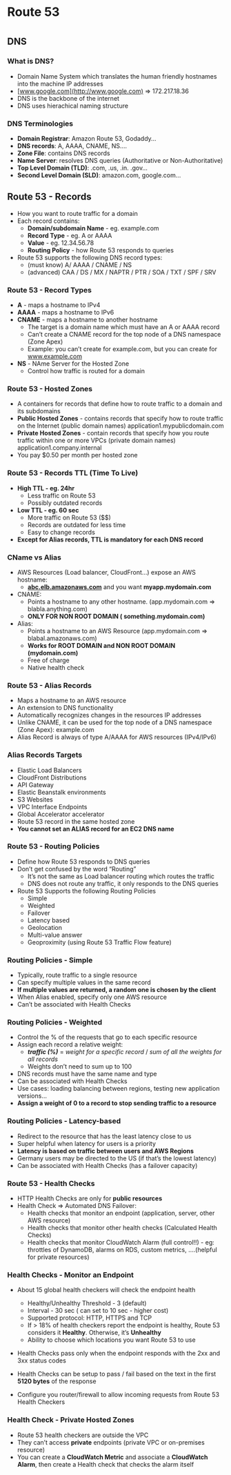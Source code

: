 # Route 53
#

## DNS

### What is DNS?

- Domain Name System which translates the human friendly hostnames into the machine IP addresses
- [www.google.com](http://www.google.com) ⇒ 172.217.18.36
- DNS is the backbone of the internet
- DNS uses hierachical naming structure

### DNS Terminologies

- **Domain Registrar**: Amazon Route 53, Godaddy…
- **DNS records**: A, AAAA, CNAME, NS….
- **Zone File**: contains DNS records
- **Name Server**: resolves DNS queries (Authoritative or Non-Authoritative)
- **Top Level Domain (TLD)**: .com, .us, .in. .gov…
- **Second Level Domain (SLD)**: amazon.com, google.com…

## Route 53 - Records

- How you want to route traffic for a domain
- Each record contains:
    - **Domain/subdomain Name** - eg. example.com
    - **Record Type** - eg. A or AAAA
    - **Value** - eg. 12.34.56.78
    - **Routing Policy** - how Route 53 responds to queries
- Route 53 supports the following DNS record types:
    - (must know) A/ AAAA / CNAME / NS
    - (advanced) CAA / DS / MX / NAPTR / PTR / SOA / TXT / SPF / SRV
### Route 53 - Record Types

- **A** - maps a hostname to IPv4
- **AAAA** - maps a hostname to IPv6
- **CNAME** - maps a hostname to another hostname
    - The target is a domain name which must have an A or AAAA record
    - Can’t create a CNAME record for the top node of a DNS namespace (Zone Apex)
    - Example: you can’t create for example.com, but you can create for www.example.com
- **NS** - NAme Server for the Hosted Zone
    - Control how traffic is routed for a domain
### Route 53 - Hosted Zones

- A containers for records that define how to route traffic to a domain and its subdomains
- **Public Hosted Zones** - contains records that specify how to route traffic on the Internet (public domain names) application1.mypublicdomain.com
- **Private Hosted Zones** - contain records that specify how you route traffic within one or more VPCs (private domain names) application1.company.internal
- You pay $0.50 per month per hosted zone

### Route 53 - Records TTL (Time To Live)

- **High TTL - eg. 24hr**
    - Less traffic on Route 53
    - Possibly outdated records
- **Low TTL - eg. 60 sec**
    - More traffic on Route 53 ($$)
    - Records are outdated for less time
    - Easy to change records
- **Except for Alias records, TTL is mandatory for each DNS record**

### CName vs Alias

- AWS Resources (Load balancer, CloudFront…) expose an AWS hostname:
    - [**abc.elb.amazonaws.com**](http://abc.elb.amazonaws.com) and you want **myapp.mydomain.com**
- CNAME:
    - Points a hostname to any other hostname. (app.mydomain.com ⇒ blabla.anything.com)
    - **ONLY FOR NON ROOT DOMAIN ( something.mydomain.com)**
- Alias:
    - Points a hostname to an AWS Resource (app.mydomain.com ⇒ blabal.amazonaws.com)
    - **Works for ROOT DOMAIN and NON ROOT DOMAIN (mydomain.com)**
    - Free of charge
    - Native health check

### Route 53 - Alias Records

- Maps a hostname to an AWS resource
- An extension to DNS functionality
- Automatically recognizes changes in the resources IP addresses
- Unlike CNAME, it can be used for the top node of a DNS namespace (Zone Apex): example.com
- Alias Record is always of type A/AAAA for AWS resources (IPv4/IPv6)

### Alias Records Targets

- Elastic Load Balancers
- CloudFront Distributions
- API Gateway
- Elastic Beanstalk environments
- S3 Websites
- VPC Interface Endpoints
- Global Accelerator accelerator
- Route 53 record in the same hosted zone
- **You cannot set an ALIAS record for an EC2 DNS name**

### Route 53 - Routing Policies

- Define how Route 53 responds to DNS queries
- Don’t get confused by the word “Routing”
    - It’s not the same as Load balancer routing which routes the traffic
    - DNS does not route any traffic, it only responds to the DNS queries
- Route 53 Supports the following Routing Policies
    - Simple
    - Weighted
    - Failover
    - Latency based
    - Geolocation
    - Multi-value answer
    - Geoproximity (using Route 53 Traffic Flow feature)

### Routing Policies - Simple

- Typically, route traffic to a single resource
- Can specify multiple values in the same record
- **If multiple values are returned, a random one is chosen by the client**
- When Alias enabled, specify only one AWS resource
- Can’t be associated with Health Checks

### Routing Policies - Weighted

- Control the % of the requests that go to each specific resource
- Assign each record a relative weight:
    - ***traffic (%)*** = *weight for a specific record* / *sum of all the weights for all records*
    - Weights don’t need to sum up to 100
- DNS records must have the same name and type
- Can be associated with Health Checks
- Use cases: loading balancing between regions, testing new application versions…
- **Assign a weight of 0 to a record to stop sending traffic to a resource**

### Routing Policies - Latency-based

- Redirect to the resource that has the least latency close to us
- Super helpful when latency for users is a priority
- **Latency is based on traffic between users and AWS Regions**
- Germany users may be directed to the US (if that’s the lowest latency)
- Can be associated with Health Checks (has a failover capacity)

### Route 53 - Health Checks

- HTTP Health Checks are only for **public resources**
- Health Check ⇒ Automated DNS Failover:
    - Health checks that monitor an endpoint (application, server, other AWS resource)
    - Health checks that monitor other health checks (Calculated Health Checks)
    - Health checks that monitor CloudWatch Alarm (full control!!) - eg: throttles of DynamoDB, alarms on RDS, custom metrics, ….(helpful for private resources)

### Health Checks - Monitor an Endpoint

- About 15 global health checkers will check the endpoint health
    - Healthy/Unhealthy Threshold - 3 (default)
    - Interval - 30 sec ( can set to 10 sec - higher cost)
    - Supported protocol: HTTP, HTTPS and TCP
    - If > 18% of health checkers report the endpoint is healthy, Route 53 considers it **Healthy**. Otherwise, it’s **Unhealthy**
    - Ability to choose which locations you want Route 53 to use

- Health Checks pass only when the endpoint responds with the 2xx and 3xx status codes
- Health Checks can be setup to pass / fail based on the text in the first **5120 bytes** of the response
- Configure you router/firewall to allow incoming requests from Route 53 Health Checkers

### Health Check - Private Hosted Zones

- Route 53 health checkers are outside the VPC
- They can’t access **private** endpoints (private VPC or on-premises resource)
- You can create a **CloudWatch Metric** and associate a **CloudWatch Alarm**, then create a Health check that checks the alarm itself